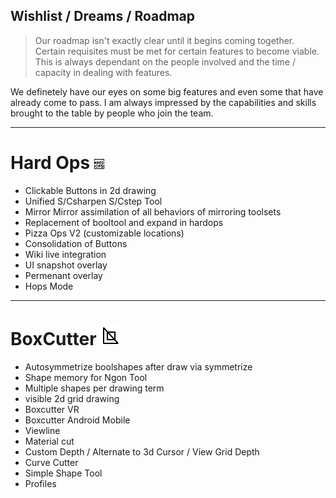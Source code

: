 ## Wishlist / Dreams / Roadmap

> Our roadmap isn't exactly clear until it begins coming together. Certain requisites must
be met for certain features to become viable. This is always dependant on the people
involved and the time / capacity in dealing with features.

We definetely have our eyes on some big features and even some that have already
come to pass. I am always impressed by the capabilities and skills brought to the
table by people who join the team.

___

# Hard Ops ![image](img\icons\HardOps.png)

- Clickable Buttons in 2d drawing
- Unified S/Csharpen S/Cstep Tool
- Mirror Mirror assimilation of all behaviors of mirroring toolsets
- Replacement of booltool and expand in hardops
- Pizza Ops V2 (customizable locations)
- Consolidation of Buttons
- Wiki live integration
- UI snapshot overlay
- Permenant overlay
- Hops Mode

___
# BoxCutter ![image](img\icons\BoxCutter.png)

- Autosymmetrize boolshapes after draw via symmetrize
- Shape memory for Ngon Tool
- Multiple shapes per drawing term
- visible 2d grid drawing
- Boxcutter VR
- Boxcutter Android Mobile
- Viewline
- Material cut
- Custom Depth / Alternate to 3d Cursor / View Grid Depth
- Curve Cutter
- Simple Shape Tool
- Profiles
